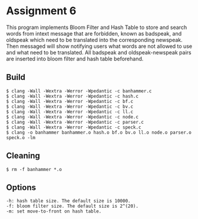 # Assignment 6
This program implements Bloom Filter and Hash Table to store and search words from intext message that are forbidden, known as badspeak, and oldspeak which need to be translated into the corresponding newspeak. Then messaged will show notifying users what words are not allowed to use and what need to be translated. All badspeak and oldspeak-newspeak pairs are inserted into bloom filter and hash table beforehand.

## Build
    $ clang -Wall -Wextra -Werror -Wpedantic -c banhammer.c
    $ clang -Wall -Wextra -Werror -Wpedantic -c hash.c
    $ clang -Wall -Wextra -Werror -Wpedantic -c bf.c
    $ clang -Wall -Wextra -Werror -Wpedantic -c bv.c
    $ clang -Wall -Wextra -Werror -Wpedantic -c ll.c
    $ clang -Wall -Wextra -Werror -Wpedantic -c node.c
    $ clang -Wall -Wextra -Werror -Wpedantic -c parser.c
    $ clang -Wall -Wextra -Werror -Wpedantic -c speck.c
    $ clang -o banhammer banhammer.o hash.o bf.o bv.o ll.o node.o parser.o speck.o -lm
    
## Cleaning
    $ rm -f banhammer *.o

## Options
    -h: hash table size. The default size is 10000.
    -f: bloom filter size. The default size is 2^(20).
    -m: set move-to-front on hash table.
